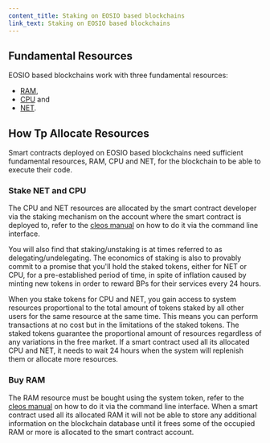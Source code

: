 ```yaml
---
content_title: Staking on EOSIO based blockchains
link_text: Staking on EOSIO based blockchains
---
```


## Fundamental Resources

EOSIO based blockchains work with three fundamental resources:

* [RAM](02_ram.md),
* [CPU](03_cpu.md) and
* [NET](04_net.md).

## How Tp Allocate Resources

Smart contracts deployed on EOSIO based blockchains need sufficient fundamental resources, RAM, CPU and NET, for the blockchain to be able to execute their code.

### Stake NET and CPU

The CPU and NET resources are allocated by the smart contract developer via the staking mechanism on the account where the smart contract is deployed to, refer to the [cleos manual](https://developers.eos.io/manuals/eos/v2.0/cleos/how-to-guides/how-to-stake-resource) on how to do it via the command line interface.

You will also find that staking/unstaking is at times referred to as delegating/undelegating. The economics of staking is also to provably commit to a promise that you'll hold the staked tokens, either for NET or CPU, for a pre-established period of time, in spite of inflation caused by minting new tokens in order to reward BPs for their services every 24 hours.

When you stake tokens for CPU and NET, you gain access to system resources proportional to the total amount of tokens staked by all other users for the same resource at the same time. This means you can perform transactions at no cost but in the limitations of the staked tokens. The staked tokens guarantee the proportional amount of resources regardless of any variations in the free market. If a smart contract used all its allocated CPU and NET, it needs to wait 24 hours when the system will replenish them or allocate more resources.

### Buy RAM

The RAM resource must be bought using the system token, refer to the [cleos manual](https://developers.eos.io/manuals/eos/v2.0/cleos/how-to-guides/how-to-buy-ram) on how to do it via the command line interface. When a smart contract used all its allocated RAM it will not be able to store any additional information on the blockchain database until it frees some of the occupied RAM or more is allocated to the smart contract account.
